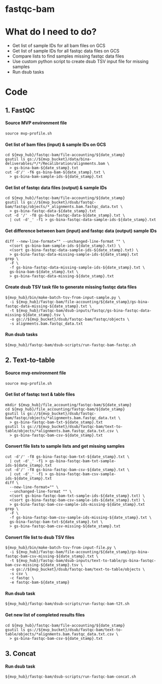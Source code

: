 # fastqc-bam

# What do I need to do?
- Get list of sample IDs for all bam files on GCS
- Get list of sample IDs for all fastqc data files on GCS
- Compare lists to find samples missing fastqc data files
- Use custom python script to create dsub TSV input file for missing samples
- Run dsub tasks

# Code
## 1. FastQC

#### Source MVP environment file
```
source mvp-profile.sh
```

#### Get list of bam files (input) & sample IDs on GCS

```
cd ${mvp_hub}/fastqc-bam/file-accounting/${date_stamp}
gsutil ls gs://${mvp_bucket}/data/bina-deliverables/*/*/Recalibration/alignments.bam \
  > gs-bina-bam-${date_stamp}.txt
cut -d'/' -f6 gs-bina-bam-${date_stamp}.txt \
  > gs-bina-bam-sample-ids-${date_stamp}.txt
```

#### Get list of fastqc data files (output) & sample IDs

```
cd ${mvp_hub}/fastqc-bam/file-accounting/${date_stamp}
gsutil ls gs://${mvp_bucket}/dsub/fastqc-bam/fastqc/objects/*_alignments.bam.fastqc_data.txt \
  > gs-bina-fastqc-data-${date_stamp}.txt
cut -d '/' -f8 gs-bina-fastqc-data-${date_stamp}.txt \
  | cut -d'_' -f1 > gs-bina-fastqc-data-sample-ids-${date_stamp}.txt
```

#### Get difference between bam (input) and fastqc data (output) sample IDs
```
diff --new-line-format="" --unchanged-line-format "" \
  <(sort gs-bina-bam-sample-ids-${date_stamp}.txt) \
  <(sort gs-bina-fastqc-data-sample-ids-${date_stamp}.txt) \
  > gs-bina-fastqc-data-missing-sample-ids-${date_stamp}.txt
grep \
  -F \
  -f gs-bina-fastqc-data-missing-sample-ids-${date_stamp}.txt \
  gs-bina-bam-${date_stamp}.txt \
  > gs-bina-fastqc-data-missing-${date_stamp}.txt
```

#### Create dsub TSV task file to generate missing fastqc data files

```
${mvp_hub}/bin/make-batch-tsv-from-input-sample.py \
  -i ${mvp_hub}/fastqc-bam/file-accounting/${date_stamp}/gs-bina-fastqc-data-missing-${date_stamp}.txt \
  -t ${mvp_hub}/fastqc-bam/dsub-inputs/fastqc/gs-bina-fastqc-data-missing-${date_stamp}.tsv \
  -o gs://${mvp_bucket}/dsub/fastqc-bam/fastqc/objects \
  -s alignments.bam.fastqc_data.txt
```

#### Run dsub tasks

```
${mvp_hub}/fastqc-bam/dsub-scripts/run-fastqc-bam-fastqc.sh
```

## 2. Text-to-table

#### Source mvp environment file
```
source mvp-profile.sh
```

#### Get list of fastqc text & table files
```
mkdir ${mvp_hub}/file_accounting/fastqc-bam/${date_stamp}
cd ${mvp_hub}/file_accounting/fastqc-bam/${date_stamp}
gsutil ls gs://${mvp_bucket}/dsub/fastqc-bam/fastqc/objects/*alignments.bam.fastqc_data.txt \
  > gs-bina-fastqc-bam-txt-${date_stamp}.txt
gsutil ls gs://${mvp_bucket}/dsub/fastqc-bam/text-to-table/objects/*alignments.bam.fastqc_data.txt.csv \
  > gs-bina-fastqc-bam-csv-${date_stamp}.txt
```


#### Convert file lists to sample lists and get missing samples
```
cut -d'/' -f8 gs-bina-fastqc-bam-txt-${date_stamp}.txt \
  | cut -d'_' -f1 > gs-bina-fastqc-bam-txt-sample-ids-${date_stamp}.txt
cut -d'/' -f8 gs-bina-fastqc-bam-csv-${date_stamp}.txt \
  | cut -d'_' -f1 > gs-bina-fastqc-bam-csv-sample-ids-${date_stamp}.txt
diff \
  --new-line-format="" \
  --unchanged-line-format "" \
  <(sort gs-bina-fastqc-bam-txt-sample-ids-${date_stamp}.txt) \
  <(sort gs-bina-fastqc-bam-csv-sample-ids-${date_stamp}.txt) \
  > gs-bina-fastqc-bam-csv-sample-ids-missing-${date_stamp}.txt
grep \
  -F \
  -f gs-bina-fastqc-bam-csv-sample-ids-missing-${date_stamp}.txt \
  gs-bina-fastqc-bam-txt-${date_stamp}.txt \
  > gs-bina-fastqc-bam-csv-missing-${date_stamp}.txt
````

#### Convert file list to dsub TSV files
```
${mvp_hub}/bin/make-batch-tsv-from-input-file.py \
  -i ${mvp_hub}/fastqc-bam/file-accounting/${date_stamp}/gs-bina-fastqc-bam-csv-missing-${date_stamp}.txt \
  -t ${mvp_hub}/fastqc-bam/dsub-inputs/text-to-table/gs-bina-fastqc-bam-csv-missing-${date_stamp}.tsv \
  -o gs://${mvp_bucket}/dsub/fastqc-bam/text-to-table/objects \
  -s csv \
  -c fastqc \
  -e fastqc-bam-${date_stamp}
```

#### Run dsub task
```
${mvp_hub}/fastqc-bam/dsub-scripts/run-fastqc-bam-t2t.sh
```

#### Get new list of completed results files
```
cd ${mvp_hub}/fastqc-bam/file-accounting/${date_stamp}
gsutil ls gs://${mvp_bucket}/dsub/fastqc-bam/text-to-table/objects/*alignments.bam.fastqc_data.txt.csv \
  > gs-bina-fastqc-bam-csv-${date_stamp}.txt
```

## 3. Concat

#### Run dsub task
```
${mvp_hub}/fastqc-bam/dsub-scripts/run-fastqc-bam-concat.sh
```
